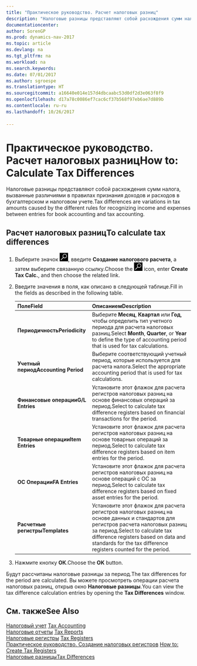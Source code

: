 ```yaml
---
title: "Практическое руководство. Расчет налоговых разниц"
description: "Налоговые разницы представляют собой расхождения сумм налога, вызванные различиями в правилах признания доходов и расходов в бухгалтерском и налоговом учете."
documentationcenter: 
author: SorenGP
ms.prod: dynamics-nav-2017
ms.topic: article
ms.devlang: na
ms.tgt_pltfrm: na
ms.workload: na
ms.search.keywords: 
ms.date: 07/01/2017
ms.author: sgroespe
ms.translationtype: HT
ms.sourcegitcommit: a16640e014e157d4dbcaabc53d0df2d3e063f8f9
ms.openlocfilehash: d17a78c0086ef7cac6cf37b568f97eb6ae7d889b
ms.contentlocale: ru-ru
ms.lasthandoff: 10/26/2017

---
```

# <a name="how-to-calculate-tax-differences"></a><span data-ttu-id="084ed-103">Практическое руководство. Расчет налоговых разниц</span><span class="sxs-lookup"><span data-stu-id="084ed-103">How to: Calculate Tax Differences</span></span>
<span data-ttu-id="084ed-104">Налоговые разницы представляют собой расхождения сумм налога, вызванные различиями в правилах признания доходов и расходов в бухгалтерском и налоговом учете.</span><span class="sxs-lookup"><span data-stu-id="084ed-104">Tax differences are variations in tax amounts caused by the different rules for recognizing income and expenses between entries for book accounting and tax accounting.</span></span>  

## <a name="to-calculate-tax-differences"></a><span data-ttu-id="084ed-105">Расчет налоговых разниц</span><span class="sxs-lookup"><span data-stu-id="084ed-105">To calculate tax differences</span></span>  

1.  <span data-ttu-id="084ed-106">Выберите значок ![Поиск страницы или отчета](../../media/ui-search/search_small.png "Значок поиска страницы или отчета"), введите **Создание налогового расчета**, а затем выберите связанную ссылку.</span><span class="sxs-lookup"><span data-stu-id="084ed-106">Choose the ![Search for Page or Report](../../media/ui-search/search_small.png "Search for Page or Report icon") icon, enter **Create Tax Calc.**, and then choose the related link.</span></span>  
2.  <span data-ttu-id="084ed-107">Введите значения в поля, как описано в следующей таблице.</span><span class="sxs-lookup"><span data-stu-id="084ed-107">Fill in the fields as described in the following table.</span></span>  

    |<span data-ttu-id="084ed-108">Поле</span><span class="sxs-lookup"><span data-stu-id="084ed-108">Field</span></span>|<span data-ttu-id="084ed-109">Описанием</span><span class="sxs-lookup"><span data-stu-id="084ed-109">Description</span></span>|  
    |---------------------------------|---------------------------------------|  
    |<span data-ttu-id="084ed-110">**Периодичность**</span><span class="sxs-lookup"><span data-stu-id="084ed-110">**Periodicity**</span></span>|<span data-ttu-id="084ed-111">Выберите **Месяц**, **Квартал** или **Год**, чтобы определить тип учетного периода для расчета налоговых разниц.</span><span class="sxs-lookup"><span data-stu-id="084ed-111">Select **Month**, **Quarter**, or **Year** to define the type of accounting period that is used for tax calculations.</span></span>|  
    |<span data-ttu-id="084ed-112">**Учетный период**</span><span class="sxs-lookup"><span data-stu-id="084ed-112">**Accounting Period**</span></span>|<span data-ttu-id="084ed-113">Выберите соответствующий учетный период, которые используется для расчета налога.</span><span class="sxs-lookup"><span data-stu-id="084ed-113">Select the appropriate accounting period that is used for tax calculations.</span></span>|  
    |<span data-ttu-id="084ed-114">**Финансовые операции**</span><span class="sxs-lookup"><span data-stu-id="084ed-114">**G/L Entries**</span></span>|<span data-ttu-id="084ed-115">Установите этот флажок для расчета регистров налоговых разниц на основе финансовых операций за период.</span><span class="sxs-lookup"><span data-stu-id="084ed-115">Select to calculate tax difference registers based on financial transactions for the period.</span></span>|  
    |<span data-ttu-id="084ed-116">**Товарные операции**</span><span class="sxs-lookup"><span data-stu-id="084ed-116">**Item Entries**</span></span>|<span data-ttu-id="084ed-117">Установите этот флажок для расчета регистров налоговых разниц на основе товарных операций за период.</span><span class="sxs-lookup"><span data-stu-id="084ed-117">Select to calculate tax difference registers based on item entries for the period.</span></span>|  
    |<span data-ttu-id="084ed-118">**ОС Операции**</span><span class="sxs-lookup"><span data-stu-id="084ed-118">**FA Entries**</span></span>|<span data-ttu-id="084ed-119">Установите этот флажок для расчета регистров налоговых разниц на основе операций с ОС за период.</span><span class="sxs-lookup"><span data-stu-id="084ed-119">Select to calculate tax difference registers based on fixed asset entries for the period.</span></span>|  
    |<span data-ttu-id="084ed-120">**Расчетные регистры**</span><span class="sxs-lookup"><span data-stu-id="084ed-120">**Templates**</span></span>|<span data-ttu-id="084ed-121">Установите этот флажок для расчета регистров налоговых разниц на основе данных и стандартов для регистров расчета налоговых разниц за период.</span><span class="sxs-lookup"><span data-stu-id="084ed-121">Select to calculate tax difference registers based on data and standards for the tax difference registers counted for the period.</span></span>|  

3.  <span data-ttu-id="084ed-122">Нажмите кнопку **ОК**.</span><span class="sxs-lookup"><span data-stu-id="084ed-122">Choose the **OK** button.</span></span>  

<span data-ttu-id="084ed-123">Будут рассчитаны налоговые разницы за период.</span><span class="sxs-lookup"><span data-stu-id="084ed-123">The tax differences for the period are calculated.</span></span> <span data-ttu-id="084ed-124">Вы можете просмотреть операции расчета налоговых разниц, открыв окно **Налоговые разницы**.</span><span class="sxs-lookup"><span data-stu-id="084ed-124">You can view the tax difference calculation entries by opening the **Tax Differences** window.</span></span>  

## <a name="see-also"></a><span data-ttu-id="084ed-125">См. также</span><span class="sxs-lookup"><span data-stu-id="084ed-125">See Also</span></span>  
 <span data-ttu-id="084ed-126">[Налоговый учет](tax-accounting.md) </span><span class="sxs-lookup"><span data-stu-id="084ed-126">[Tax Accounting](tax-accounting.md) </span></span>  
 <span data-ttu-id="084ed-127">[Налоговые отчеты](assetId:///e42ca8e7-1cee-4fb8-9f71-e596f29cabc3) </span><span class="sxs-lookup"><span data-stu-id="084ed-127">[Tax Reports](assetId:///e42ca8e7-1cee-4fb8-9f71-e596f29cabc3) </span></span>  
 <span data-ttu-id="084ed-128">[Налоговые регистры](tax-registers.md) </span><span class="sxs-lookup"><span data-stu-id="084ed-128">[Tax Registers](tax-registers.md) </span></span>  
 <span data-ttu-id="084ed-129">[Практическое руководство. Создание налоговых регистров](how-to-create-tax-registers.md) </span><span class="sxs-lookup"><span data-stu-id="084ed-129">[How to: Create Tax Registers](how-to-create-tax-registers.md) </span></span>  
 [<span data-ttu-id="084ed-130">Налоговые разницы</span><span class="sxs-lookup"><span data-stu-id="084ed-130">Tax Differences</span></span>](tax-differences.md)

